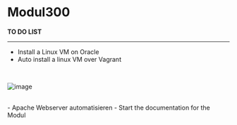 # Modul300

__TO DO LIST__

---

- Install a Linux VM on Oracle
- Auto install a linux VM over Vagrant
<br>

![image](https://github.com/ImSlacking/Modul300/assets/70324314/f92321d5-9044-428b-a44a-7e66db4f1bfa)

<br>
- Apache Webserver automatisieren
- Start the documentation for the Modul